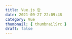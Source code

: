 ```yaml
---
title: Vue.js 란
date: 2021-09-27 22:09:48
category: Vue
thumbnail: { thumbnailSrc }
draft: false
---
```


